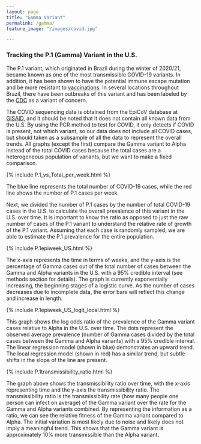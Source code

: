 ```yaml
---
layout: page
title: "Gamma Variant"
permalink: /gamma/
feature_image: "/images/covid.jpg"

---
```




### Tracking the P.1 (Gamma) Variant in the U.S.

The P.1 variant, which originated in Brazil during the winter of 2020/21, became known as one of the most transmissible COVID-19 variants. In addition, it has been shown to have the potential immune escape mutation and be more resistant to [vaccinations](https://gvn.org/covid-19/gamma-p-1/). In several locations throughout Brazil, there have been outbreaks of this variant and has been labeled by the [CDC](https://www.cdc.gov/coronavirus/2019-ncov/variants/variant-info.html) as a variant of concern.

The COVID sequencing data is obtained from the EpiCoV database at [GISAID](https://www.gisaid.org), and it should be noted that it does not contain all known data from the U.S. By using the PCR method to test for COVID, it only detects if COVID is present, not which variant, so our data does not include all COVID cases, but should taken as a subsample of all the data to represent the overall trends. All graphs (except the first) compare the Gamma variant to Alpha instead of the total COVID cases because the total cases are a heterogeneous population of variants, but we want to make a fixed comparison.

{% include P.1_vs_Total_per_week.html %}

The blue line represents the total number of COVID-19 cases, while the red line shows the number of P.1 cases per week. 

Next, we divided the number of P.1 cases by the number of total COVID-19 cases in the U.S. to calculate the overall prevalence of this variant in the U.S. over time. It is important to know the ratio as opposed to just the raw number of cases of the P.1 variant to understand the relative rate of growth of the P.1 variant. Assuming that each case is randomly sampled, we are able to estimate the P.1 prevalence for the entire population. 

{% include P.1epiweek_US.html %} 

The x-axis represents the time in terms of weeks, and the y-axis is the percentage of Gamma cases out of the total number of cases between the Gamma and Alpha variants in the U.S. with a 95% credible interval (see methods section for details). The graph is currently exponentially increasing, the beginning stages of a logistic curve. As the number of cases decreases due to incomplete data, the error bars will reflect this change and increase in length. 

{% include P.1epiweek_US_logit_local.html %}

This graph shows the log odds ratio of the prevalence of the Gamma variant cases relative to Alpha in the U.S. over time. The dots represent the observed average prevalence (number of Gamma cases divided by the total cases between the Gamma and Alpha variants) with a 95% credible interval. The linear regression model (shown in blue) demonstrates an upward trend. The local regression model (shown in red) has a similar trend, but subtle shifts in the slope of the line are present.

{% include P.1transmissibility_ratio.html %}

The graph above shows the transmissibility ratio over time, with the x-axis representing time and the y-axis the transmissibility ratio. The transmissibility ratio is the transmissibility rate (how many people one person can infect on average) of the Gamma variant over the rate for the Gamma and Alpha variants combined. By representing the information as a ratio, we can see the relative fitness of the Gamma variant compared to Alpha. The initial variation is most likely due to noise and likely does not imply a meaningful trend. This shows that the Gamma variant is approximately 10% more transmissible than the Alpha variant.


